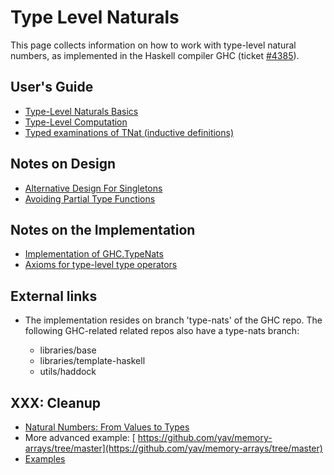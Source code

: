 # Type Level Naturals



This page collects information on how to work with type-level natural numbers, as implemented in the Haskell compiler GHC (ticket [\#4385](https://gitlab.staging.haskell.org/ghc/ghc/issues/4385)).


## User's Guide


- [Type-Level Naturals Basics](type-nats/basics)
- [Type-Level Computation](type-nats/operations)
- [Typed examinations of TNat (inductive definitions)](type-nats/inductive-definitions)

## Notes on Design


- [Alternative Design For Singletons](type-nats/alternative-singletons)
- [Avoiding Partial Type Functions](type-nats/avoiding-partial-type-functions)


    


## Notes on the Implementation


- [Implementation of GHC.TypeNats](type-nats/implementation)
- [
  Axioms for type-level type operators](http://github.com/yav/tc-solver/blob/master/docs/axioms.md)

## External links


- The implementation resides on branch 'type-nats' of the GHC repo.  The following GHC-related related repos also have a type-nats branch:

  - libraries/base
  - libraries/template-haskell
  - utils/haddock


  


## XXX: Cleanup


- [Natural Numbers: From Values to Types](type-nats/naturals)
- More advanced example: [
  https://github.com/yav/memory-arrays/tree/master](https://github.com/yav/memory-arrays/tree/master)
- [Examples](type-nats/examples)
